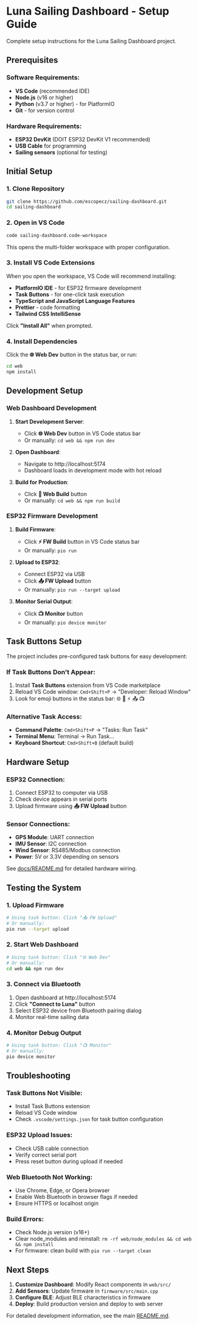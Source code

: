 # Luna Sailing Dashboard - Setup Guide

Complete setup instructions for the Luna Sailing Dashboard project.

## Prerequisites

### Software Requirements:
- **VS Code** (recommended IDE)
- **Node.js** (v16 or higher)
- **Python** (v3.7 or higher) - for PlatformIO
- **Git** - for version control

### Hardware Requirements:
- **ESP32 DevKit** (DOIT ESP32 DevKit V1 recommended)
- **USB Cable** for programming
- **Sailing sensors** (optional for testing)

## Initial Setup

### 1. Clone Repository
```bash
git clone https://github.com/escopecz/sailing-dashboard.git
cd sailing-dashboard
```

### 2. Open in VS Code
```bash
code sailing-dashboard.code-workspace
```
This opens the multi-folder workspace with proper configuration.

### 3. Install VS Code Extensions
When you open the workspace, VS Code will recommend installing:
- **PlatformIO IDE** - for ESP32 firmware development
- **Task Buttons** - for one-click task execution
- **TypeScript and JavaScript Language Features**
- **Prettier** - code formatting
- **Tailwind CSS IntelliSense**

Click **"Install All"** when prompted.

### 4. Install Dependencies
Click the **🌐 Web Dev** button in the status bar, or run:
```bash
cd web
npm install
```

## Development Setup

### Web Dashboard Development

1. **Start Development Server**:
   - Click **🌐 Web Dev** button in VS Code status bar
   - Or manually: `cd web && npm run dev`

2. **Open Dashboard**: 
   - Navigate to http://localhost:5174
   - Dashboard loads in development mode with hot reload

3. **Build for Production**:
   - Click **🔧 Web Build** button  
   - Or manually: `cd web && npm run build`

### ESP32 Firmware Development

1. **Build Firmware**:
   - Click **⚡ FW Build** button in VS Code status bar
   - Or manually: `pio run`

2. **Upload to ESP32**:
   - Connect ESP32 via USB
   - Click **📤 FW Upload** button
   - Or manually: `pio run --target upload`

3. **Monitor Serial Output**:
   - Click **📺 Monitor** button
   - Or manually: `pio device monitor`

## Task Buttons Setup

The project includes pre-configured task buttons for easy development:

### If Task Buttons Don't Appear:
1. Install **Task Buttons** extension from VS Code marketplace
2. Reload VS Code window: `Cmd+Shift+P` → "Developer: Reload Window"
3. Look for emoji buttons in the status bar: 🌐 🔧 ⚡ 📤 📺

### Alternative Task Access:
- **Command Palette**: `Cmd+Shift+P` → "Tasks: Run Task"
- **Terminal Menu**: Terminal → Run Task...
- **Keyboard Shortcut**: `Cmd+Shift+B` (default build)

## Hardware Setup

### ESP32 Connection:
1. Connect ESP32 to computer via USB
2. Check device appears in serial ports
3. Upload firmware using **📤 FW Upload** button

### Sensor Connections:
- **GPS Module**: UART connection
- **IMU Sensor**: I2C connection  
- **Wind Sensor**: RS485/Modbus connection
- **Power**: 5V or 3.3V depending on sensors

See [docs/README.md](./docs/README.md) for detailed hardware wiring.

## Testing the System

### 1. Upload Firmware
```bash
# Using task button: Click "📤 FW Upload"
# Or manually:
pio run --target upload
```

### 2. Start Web Dashboard
```bash
# Using task button: Click "🌐 Web Dev"  
# Or manually:
cd web && npm run dev
```

### 3. Connect via Bluetooth
1. Open dashboard at http://localhost:5174
2. Click **"Connect to Luna"** button
3. Select ESP32 device from Bluetooth pairing dialog
4. Monitor real-time sailing data

### 4. Monitor Debug Output
```bash
# Using task button: Click "📺 Monitor"
# Or manually:
pio device monitor
```

## Troubleshooting

### Task Buttons Not Visible:
- Install Task Buttons extension
- Reload VS Code window
- Check `.vscode/settings.json` for task button configuration

### ESP32 Upload Issues:
- Check USB cable connection
- Verify correct serial port
- Press reset button during upload if needed

### Web Bluetooth Not Working:
- Use Chrome, Edge, or Opera browser
- Enable Web Bluetooth in browser flags if needed
- Ensure HTTPS or localhost origin

### Build Errors:
- Check Node.js version (v16+)
- Clear node_modules and reinstall: `rm -rf web/node_modules && cd web && npm install`
- For firmware: clean build with `pio run --target clean`

## Next Steps

1. **Customize Dashboard**: Modify React components in `web/src/`
2. **Add Sensors**: Update firmware in `firmware/src/main.cpp`
3. **Configure BLE**: Adjust BLE characteristics in firmware
4. **Deploy**: Build production version and deploy to web server

For detailed development information, see the main [README.md](./README.md).